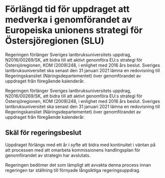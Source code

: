 # Förlängd tid för uppdraget att medverka i genomförandet av Europeiska unionens strategi för Östersjöregionen (SLU)

Regeringen förlänger Sveriges lantbruksuniversitets uppdrag, N2016/00269/SK, att bidra till att aktivt genomföra EU:s strategi för Östersjöregionen, KOM (2009)248, i enlighet med 2016 års beslut. Sveriges lantbruksuniversitet ska senast den 31 januari 2021 lämna en redovisning till Regeringskansliet (Näringsdepartementet) över genomförandet av uppdraget från föregående kalenderår.

Regeringen förlänger Sveriges lantbruksuniversitets uppdrag, N2016/00269/SK, att bidra till att aktivt genomföra EU:s strategi för Östersjöregionen, KOM (2009)248, i enlighet med 2016 års beslut. Sveriges lantbruksuniversitet ska senast den 31 januari 2021 lämna en redovisning till Regeringskansliet (Näringsdepartementet) över genomförandet av uppdraget från föregående kalenderår.

## Skäl för regeringsbeslut

Uppdraget förlängs med ett år i syfte att bidra med kontinuitet i väntan på att processen med att omarbeta kommissionens handlingsplan för genomförandet av strategin har avslutats.

Regeringen bedömer det som lämpligt att avvakta denna process innan regeringen tar ställning till förnyade långsiktiga regeringsuppdrag.
